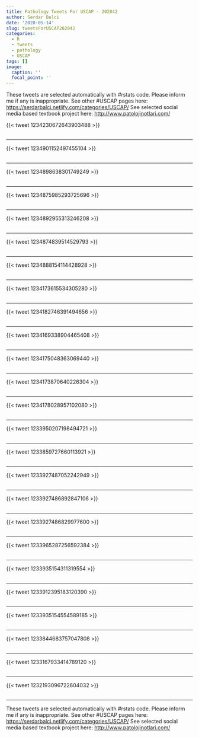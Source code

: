 ```yaml
---
title: Pathology Tweets For USCAP - 202042
author: Serdar Balci
date: '2020-05-14'
slug: tweetsForUSCAP202042
categories:
  - R
  - tweets
  - pathology
  - USCAP
tags: []
image:
  caption: ''
  focal_point: ''
---
```



These tweets are selected automatically with #rstats code. Please inform me if any is inappropriate.
See other #USCAP pages here: https://serdarbalci.netlify.com/categories/USCAP/ 
See selected social media based textbook project here: http://www.patolojinotlari.com/

{{< tweet 1234230672643903488 >}}
<br>
<br>
<hr>
{{< tweet 1234901152497455104 >}}
<br>
<br>
<hr>
{{< tweet 1234898638301749249 >}}
<br>
<br>
<hr>
{{< tweet 1234875985293725696 >}}
<br>
<br>
<hr>
{{< tweet 1234892955313246208 >}}
<br>
<br>
<hr>
{{< tweet 1234874839514529793 >}}
<br>
<br>
<hr>
{{< tweet 1234888154114428928 >}}
<br>
<br>
<hr>
{{< tweet 1234173615534305280 >}}
<br>
<br>
<hr>
{{< tweet 1234182746391494656 >}}
<br>
<br>
<hr>
{{< tweet 1234169338904465408 >}}
<br>
<br>
<hr>
{{< tweet 1234175048363069440 >}}
<br>
<br>
<hr>
{{< tweet 1234173870640226304 >}}
<br>
<br>
<hr>
{{< tweet 1234178028957102080 >}}
<br>
<br>
<hr>
{{< tweet 1233950207198494721 >}}
<br>
<br>
<hr>
{{< tweet 1233859727660113921 >}}
<br>
<br>
<hr>
{{< tweet 1233927487052242949 >}}
<br>
<br>
<hr>
{{< tweet 1233927486892847106 >}}
<br>
<br>
<hr>
{{< tweet 1233927486829977600 >}}
<br>
<br>
<hr>
{{< tweet 1233965287256592384 >}}
<br>
<br>
<hr>
{{< tweet 1233935154311319554 >}}
<br>
<br>
<hr>
{{< tweet 1233912395183120390 >}}
<br>
<br>
<hr>
{{< tweet 1233935154554589185 >}}
<br>
<br>
<hr>
{{< tweet 1233844683757047808 >}}
<br>
<br>
<hr>
{{< tweet 1233167933414789120 >}}
<br>
<br>
<hr>
{{< tweet 1232193096722604032 >}}
<br>
<br>
<hr>


These tweets are selected automatically with #rstats code. Please inform me if any is inappropriate.
See other #USCAP pages here: https://serdarbalci.netlify.com/categories/USCAP/ 
See selected social media based textbook project here: http://www.patolojinotlari.com/
